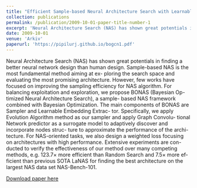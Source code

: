 ```yaml
---
title: "Efficient Sample-based Neural Architecture Search with Learnable Predictor"
collection: publications
permalink: /publication/2009-10-01-paper-title-number-1
excerpt: 'Neural Architecture Search (NAS) has shown great potentials in finding a better neural network design than human design.'
date: 2009-10-01
venue: 'Arkiv'
paperurl: 'https://pipilurj.github.io/bogcn1.pdf'
---
```

Neural Architecture Search (NAS) has shown great potentials in finding a better neural network design than human design. Sample-based NAS is the most fundamental method aiming at ex- ploring the search space and evaluating the most promising architecture. However, few works have focused on improving the sampling efficiency for NAS algorithm. For balancing exploitation and exploration, we propose BONAS (Bayesian Op- timized Neural Architecture Search), a sample- based NAS framework combined with Bayesian Optimization. The main components of BONAS are Sampler and Learnable Embedding Extrac- tor. Specifically, we apply Evolution Algorithm method as our sampler and apply Graph Convolu- tional Network predictor as a surrogate model to adaptively discover and incorporate nodes struc- ture to approximate the performance of the archi- tecture. For NAS-oriented tasks, we also design a weighted loss focusing on architectures with high performance. Extensive experiments are con- ducted to verify the effectiveness of our method over many competing methods, e.g. 123.7× more efficient than Random Search and 7.5× more ef- ficient than previous SOTA LaNAS for finding the best architecture on the largest NAS data set NAS-Bench-101.

[Download paper here](https://pipilurj.github.io/bogcn1.pdf)
